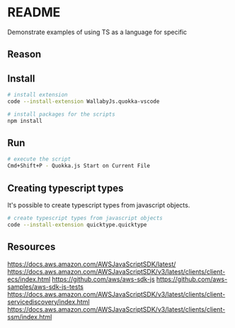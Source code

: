 # README

Demonstrate examples of using TS as a language for specific 

## Reason



## Install

```sh
# install extension
code --install-extension WallabyJs.quokka-vscode
```

```sh
# install packages for the scripts
npm install
```

## Run

```sh
# execute the script
Cmd+Shift+P - Quokka.js Start on Current File
```

## Creating typescript types

It's possible to create typescript types from javascript objects.

```sh
# create typescript types from javascript objects
code --install-extension quicktype.quicktype
```

## Resources

https://docs.aws.amazon.com/AWSJavaScriptSDK/latest/
https://docs.aws.amazon.com/AWSJavaScriptSDK/v3/latest/clients/client-ecs/index.html
https://github.com/aws/aws-sdk-js
https://github.com/aws-samples/aws-sdk-js-tests
https://docs.aws.amazon.com/AWSJavaScriptSDK/v3/latest/clients/client-servicediscovery/index.html
https://docs.aws.amazon.com/AWSJavaScriptSDK/v3/latest/clients/client-ssm/index.html